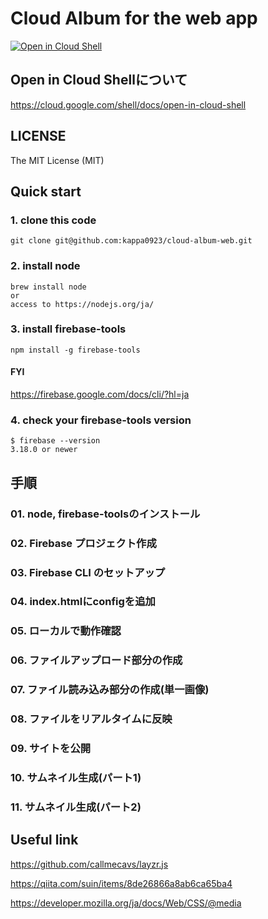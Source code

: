 # Cloud Album for the web app
[![Open in Cloud Shell](http://gstatic.com/cloudssh/images/open-btn.svg)](https://console.cloud.google.com/cloudshell/editor?cloudshell_git_repo=https%3A%2F%2Fgithub.com%2Fkappa0923%2Fcloud-album-web.git)

## Open in Cloud Shellについて
https://cloud.google.com/shell/docs/open-in-cloud-shell

## LICENSE
The MIT License (MIT)

## Quick start
### 1. clone this code
```
git clone git@github.com:kappa0923/cloud-album-web.git
```

### 2. install node
```
brew install node
or
access to https://nodejs.org/ja/
```

### 3. install firebase-tools
```
npm install -g firebase-tools
```

#### FYI
https://firebase.google.com/docs/cli/?hl=ja

### 4. check your firebase-tools version
```
$ firebase --version
3.18.0 or newer
```

## 手順
### 01. node, firebase-toolsのインストール
### 02. Firebase プロジェクト作成
### 03. Firebase CLI のセットアップ
### 04. index.htmlにconfigを追加
### 05. ローカルで動作確認
### 06. ファイルアップロード部分の作成
### 07. ファイル読み込み部分の作成(単一画像)
### 08. ファイルをリアルタイムに反映
### 09. サイトを公開
### 10. サムネイル生成(パート1)
### 11. サムネイル生成(パート2)

## Useful link
https://github.com/callmecavs/layzr.js

https://qiita.com/suin/items/8de26866a8ab6ca65ba4

https://developer.mozilla.org/ja/docs/Web/CSS/@media
